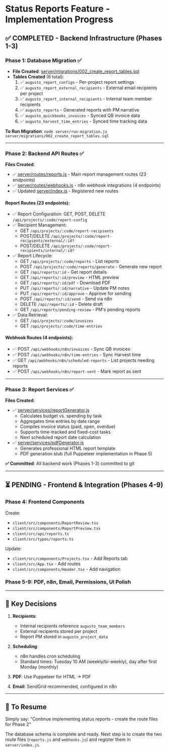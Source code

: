 # Status Reports Feature - Implementation Progress

## ✅ COMPLETED - Backend Infrastructure (Phases 1-3)

### Phase 1: Database Migration ✅
- **File Created**: [server/migrations/002_create_report_tables.sql](server/migrations/002_create_report_tables.sql)
- **Tables Created** (6 total):
  1. ✅ `augusto_report_configs` - Per-project report settings
  2. ✅ `augusto_report_external_recipients` - External email recipients per project
  3. ✅ `augusto_report_internal_recipients` - Internal team member recipients
  4. ✅ `augusto_reports` - Generated reports with PM narrative
  5. ✅ `augusto_quickbooks_invoices` - Synced QB invoice data
  6. ✅ `augusto_harvest_time_entries` - Synced time tracking data

**To Run Migration**: `node server/run-migration.js server/migrations/002_create_report_tables.sql`

---

### Phase 2: Backend API Routes ✅
**Files Created**:
- ✅ [server/routes/reports.js](server/routes/reports.js) - Main report management routes (23 endpoints)
- ✅ [server/routes/webhooks.js](server/routes/webhooks.js) - n8n webhook integrations (4 endpoints)
- ✅ Updated [server/index.js](server/index.js) - Registered new routes

#### Report Routes (23 endpoints):
- ✅ Report Configuration: GET, POST, DELETE `/api/projects/:code/report-config`
- ✅ Recipient Management:
  - GET `/api/projects/:code/report-recipients`
  - POST/DELETE `/api/projects/:code/report-recipients/external/:id?`
  - POST/DELETE `/api/projects/:code/report-recipients/internal/:id?`
- ✅ Report Lifecycle:
  - GET `/api/projects/:code/reports` - List reports
  - POST `/api/projects/:code/reports/generate` - Generate new report
  - GET `/api/reports/:id` - Get report details
  - GET `/api/reports/:id/preview` - HTML preview
  - GET `/api/reports/:id/pdf` - Download PDF
  - PUT `/api/reports/:id/narrative` - Update PM notes
  - PUT `/api/reports/:id/approve` - Approve for sending
  - POST `/api/reports/:id/send` - Send via n8n
  - DELETE `/api/reports/:id` - Delete draft
  - GET `/api/reports/pending-review` - PM's pending reports
- ✅ Data Retrieval:
  - GET `/api/projects/:code/invoices`
  - GET `/api/projects/:code/time-entries`

#### Webhook Routes (4 endpoints):
- ✅ POST `/api/webhooks/n8n/invoices` - Sync QB invoices
- ✅ POST `/api/webhooks/n8n/time-entries` - Sync Harvest time
- ✅ GET `/api/webhooks/n8n/scheduled-reports` - List projects needing reports
- ✅ POST `/api/webhooks/n8n/report-sent` - Mark report as sent

---

### Phase 3: Report Services ✅
**Files Created**:
- ✅ [server/services/reportGenerator.js](server/services/reportGenerator.js)
  - Calculates budget vs. spending by task
  - Aggregates time entries by date range
  - Compiles invoice status (paid, open, overdue)
  - Supports time-tracked and fixed-cost tasks
  - Next scheduled report date calculation
- ✅ [server/services/pdfGenerator.js](server/services/pdfGenerator.js)
  - Generates professional HTML report template
  - PDF generation stub (full Puppeteer implementation in Phase 5)

**✅ Committed**: All backend work (Phases 1-3) committed to git

---

## ⏳ PENDING - Frontend & Integration (Phases 4-9)

### Phase 4: Frontend Components
Create:
- `client/src/components/ReportReview.tsx`
- `client/src/components/ReportPreview.tsx`
- `client/src/api/reports.ts`
- `client/src/types/reports.ts`

Update:
- `client/src/components/Projects.tsx` - Add Reports tab
- `client/src/App.tsx` - Add routes
- `client/src/components/Header.tsx` - Add navigation

### Phase 5-9: PDF, n8n, Email, Permissions, UI Polish

---

## 📝 Key Decisions

1. **Recipients**:
   - Internal recipients reference `augusto_team_members`
   - External recipients stored per project
   - Report PM stored in `augusto_project_data`

2. **Scheduling**:
   - n8n handles cron scheduling
   - Standard times: Tuesday 10 AM (weekly/bi-weekly), day after first Monday (monthly)

3. **PDF**: Use Puppeteer for HTML → PDF

4. **Email**: SendGrid recommended, configured in n8n

---

## 🚀 To Resume

Simply say: "Continue implementing status reports - create the route files for Phase 2"

The database schema is complete and ready. Next step is to create the two route files (`reports.js` and `webhooks.js`) and register them in `server/index.js`.
